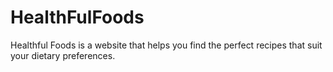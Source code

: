 # HealthFulFoods
Healthful Foods is a website that helps you find the perfect recipes that suit your dietary preferences.
